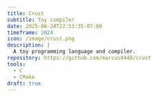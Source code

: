 ```yaml
---
title: Crust
subtitle: Toy compiler
date: 2025-06-24T22:53:35-07:00
timeframe: 2024
icon: /image/crust.png
description: |
  A toy programming language and compiler.
repository: https://github.com/marcus8448/crust
tools:
  - C
  - CMake
draft: true
---
```

